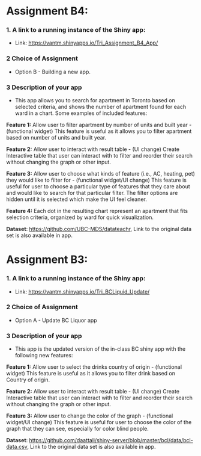 # Assignment B4:
### 1. A link to a running instance of the Shiny app:

- Link:  https://vantm.shinyapps.io/Tri_Assignment_B4_App/

### 2 Choice of Assignment

- Option B - Building a new app.

### 3 Description of your app
- This app allows you to search for apartment in Toronto based on selected criteria, and shows the number of apartment found for each ward in a chart. Some examples of included features:

**Feature 1:** Allow user to filter apartment by number of units and built year - (functional widget) This feature is useful as it allows you to filter apartment based on number of units and built year.

**Feature 2:** Allow user to interact with result table - (UI change) Create Interactive table that user can interact with to filter and reorder their search without changing the graph or other input.

**Feature 3:** Allow user to choose what kinds of feature (i.e., AC, heating, pet) they would like to filter for  - (functional widget/UI change) This feature is useful for user to choose a particular type of features that they care about and would like to search for that particular filter. The filter options are hidden until it is selected which make the UI feel cleaner.

**Feature 4:** Each dot in the resulting chart represent an apartment that fits selection criteria, organized by ward for quick visualization.

**Dataset**: https://github.com/UBC-MDS/datateachr, Link to the original data set is also available in app.

# Assignment B3:
### 1. A link to a running instance of the Shiny app:

- Link:  https://vantm.shinyapps.io/Tri_BCLiquid_Update/

### 2 Choice of Assignment

- Option A - Update BC Liquor app

### 3 Description of your app
- This app is the updated version of the in-class BC shiny app with the following new features:

**Feature 1:** Allow user to select the drinks country of origin - (functional widget) This feature is useful as it allows you to filter drink based on Country of origin.

**Feature 2:** Allow user to interact with result table - (UI change) Create Interactive table that user can interact with to filter and reorder their search without changing the graph or other input.

**Feature 3:** Allow user to change the color of the graph - (functional widget/UI change) This feature is useful for user to choose the color of the graph that they can see, especially for color blind people.

**Dataset**: https://github.com/daattali/shiny-server/blob/master/bcl/data/bcl-data.csv, Link to the original data set is also available in app.
